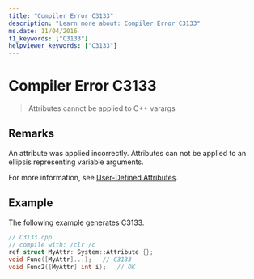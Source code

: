 ```yaml
---
title: "Compiler Error C3133"
description: "Learn more about: Compiler Error C3133"
ms.date: 11/04/2016
f1_keywords: ["C3133"]
helpviewer_keywords: ["C3133"]
---
```

# Compiler Error C3133

> Attributes cannot be applied to C++ varargs

## Remarks

An attribute was applied incorrectly. Attributes can not be applied to an ellipsis representing variable arguments.

For more information, see [User-Defined Attributes](../../extensions/user-defined-attributes-cpp-component-extensions.md).

## Example

The following example generates C3133.

```cpp
// C3133.cpp
// compile with: /clr /c
ref struct MyAttr: System::Attribute {};
void Func([MyAttr]...);   // C3133
void Func2([MyAttr] int i);   // OK
```
